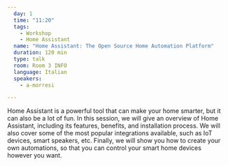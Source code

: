 ```yaml
---
  day: 1
  time: "11:20"
  tags:
    - Workshop
    - Home Assistant
  name: "Home Assistant: The Open Source Home Automation Platform"
  duration: 120 min
  type: talk
  room: Room 3 INFO
  language: Italian
  speakers:
    - a-morresi

---
```

Home Assistant is a powerful tool that can make your home smarter, but it can also be a lot of fun. In this session, we will give an overview of Home Assistant, including its features, benefits, and installation process. We will also cover some of the most popular integrations available, such as IoT devices, smart speakers, etc. Finally, we will show you how to create your own automations, so that you can control your smart home devices however you want.
  